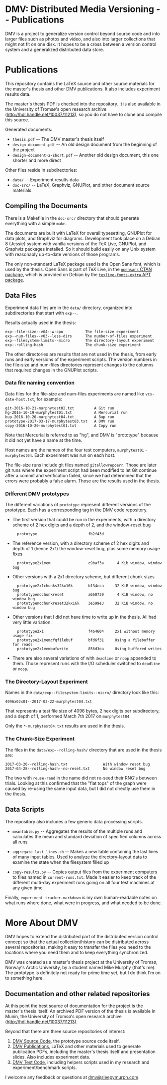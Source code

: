 DMV: Distributed Media Versioning -- Publications
==================================================

DMV is a project to generalize version control beyond source code and into
larger files such as photos and video, and also into larger collections that
might not fit on one disk. It hopes to be a cross between a version control
system and a generalized distributed data store.

Publications
==================================================

This repository contains the LaTeX source and other source materials for the
master's thesis and other DMV publications. It also includes experiment results
data.

The master's thesis PDF is checked into the repository. It is also available in
the University of Tromsø's open research archive
(<http://hdl.handle.net/10037/11213>), so you do not have to clone and compile
this source.

Generated documents:

- `thesis.pdf` -- The DMV master's thesis itself
- `design-document.pdf` -- An old design document from the beginning of the
  project
- `design-document-2-short.pdf` -- Another old design document, this one shorter
  and more direct

Other files reside in subdirectories:

- `data/` -- Experiment results data
- `doc-src/` -- LaTeX, Graphviz, GNUPlot, and other document source materials


Compiling the Documents
--------------------------------------------------

There is a Makefile in the `doc-src/` directory that should generate everything
with a simple `make`.

The documents are built with LaTeX for overall typesetting, GNUPlot for data
plots, and Graphviz for diagrams. Development took place on a Debian 8 (Jessie)
system with vanilla versions of the TeX Live, GNUPlot, and Graphviz packages
installed. So it should build easily on any Unix system with reasonably
up-to-date versions of those programs.

The only non-standard LaTeX package used is the Open Sans font, which is used by
the thesis. Open Sans is part of TeX Live, in the [`opensans` CTAN package](
https://www.ctan.org/pkg/opensans?lang=en), which is provided on Debian by the
[`texlive-fonts-extra` APT package](
https://packages.debian.org/search?keywords=texlive-fonts-extra).


Data Files
--------------------------------------------------

Experiment data files are in the `data/` directory, organized into
subdirectories that start with `exp--`.

Results actually used in the thesis:

```
exp--file-size--v04--w-cpu          The file-size experiment
exp--num-files--v03--less-dirs      The number-of-files experiment
exp--filesystem-limits--micro       The directory-layout experiment
exp--rolling-hash                   The chunk-size experiment
```

The other directories are results that are not used in the thesis, from early
runs and early versions of the experiment scripts. The version numbers in the
file-size and num-files directories represent changes to the columns that
required changes in the GNUPlot scripts.


### Data file naming convention

Data files for the file-size and num-files experiments are named like
`vcs-date-host.txt`, for example:

```
git-2016-10-21-murphytest02.txt         A Git run
hg-2016-10-19-murphytest01.txt          A Mercurial run
bup-2016-10-20-murphytest04.txt         A Bup run
prototype-2017-03-17-murphytest03.txt   A DMV run
copy-2016-10-20-murphytest01.txt        A Copy run
```

Note that Mercurial is referred to as "hg", and DMV is "prototype" because it
did not yet have a name at the time.

Host names are the names of the four test computers, `murphytest01` -
`murphytest04`. Each experiment was run on each host.

The file-size runs include git files named `gitallowrepoerr`. Those are later
git runs where the experiment script had been modified to let Git continue after
a commit and verification failed, since we had determined that the errors were
probably a false alarm. Those are the results used in the thesis.


### Different DMV prototypes

The different variations of `prototype` represent different versions of the
prototype. Each has a corresponding tag in the DMV code repository.

- The first version that could be run in the experiments, with a directory
  scheme of 2 hex digits and a depth of 2, and the window-reset bug

        prototype                       fb2f43d

- The reference version, with a directory scheme of 2 hex digits and depth of 1
  (hence 2x1) the window-reset bug, plus some memory usage fixes

        prototype2x1mem                 c9baf3a      4 Kib window, window bug

- Other versions with a 2x1 directory scheme, but different chunk sizes

        prototype2x1chunks32kx16k       b134cca     32 KiB window, window bug
        prototypenochunkreset           a660730      4 KiB window, no window bug
        prototypenochunkreset32kx16k    3e599e3     32 KiB window, no window bug

- Other versions that I did not have time to write up in the thesis. All had
  very little variation.

        prototype2x1                    f464604     2x1 without memory usage fix
        prototype2x1memcfqfilebuf       bfd6f31     Using a filebuffer for reads
        prototype2x1membufwrite         856d3ea     Using buffered writes

- There are also several variations of with `deadline` or `noop` appended to
  them. Those represent runs with the I/O scheduler switched to `deadline` or
  `noop`.


### The Directory-Layout Experiment

Names in the `data/exp--filesystem-limits--micro/` directory look like this:

```
4096x02x01--2017-03-22-murphytest04.txt
```

That represents a test file size of 4096 bytes, 2 hex digits per subdirectory,
and a depth of 1, performed March 7th 2017 on `murphytest04`.

Only the `*-murphytest04.txt` results are used in the thesis.


### The Chunk-Size Experiment

The files in the `data/exp--rolling-hash/` directory that are used in the thesis
are:

```
2017-03-20--rolling-hash.txt                With window reset bug
2017-04-28--rolling-hash--no-reset.txt      No window reset bug
```

The two with `reuse-rand` in the name did not re-seed their RNG's between
trials. Looking at this confirmed that the "flat tops" of the graph were caused
by re-using the same input data, but I did not directly use them in the thesis.


Data Scripts
--------------------------------------------------

The repository also includes a few generic data processing scripts.

- `meantable.py` -- Aggregates the results of the multiple runs and calculates
  the mean and standard deviation of specified columns across all runs

- `aggregate_last_lines.sh` -- Makes a new table containing the last lines of
  many input tables. Used to analyze the directory-layout data to examine the
  state when the filesystem filled up

- `copy-results.py` -- Copies output files from the experiment computers to
  files named in `current-runs.txt`. Made it easier to keep track of the different multi-day
  experiment runs going on all four test machines at any given time.

Finally, `experiment-tracker.markdown` is my own human-readable notes on what
runs where done, what were in progress, and what needed to be done.



More About DMV
==================================================

DMV hopes to extend the distributed part of the distributed version control
concept so that the actual collection/history can be distributed across several
repositories, making it easy to transfer the files you need to the locations
where you need them and to keep everything synchronized.

DMV was created as a master's thesis project at the University of Tromsø,
Norway's Arctic University, by a student named Mike Murphy (that's me). The
prototype is definitely not ready for prime time yet, but I do think I'm on to
something here.


Documentation and other related repositories
--------------------------------------------------

At this point the best source of documentation for the project is the master's
thesis itself. An archived PDF version of the thesis is available in Munin, the
University of Tromsø's open research archive
(<http://hdl.handle.net/10037/11213>).

Beyond that there are three source repositories of interest:

1. [DMV Source Code]( https://github.com/sleepymurph/dmv), the prototype source
   code itself.
2. [DMV Publications]( https://github.com/sleepymurph/dmv-publications), LaTeX
   and other materials used to generate publication PDFs, including the master's
   thesis itself and presentation slides. Also includes experiment data.
3. [DMV Test Code]( https://github.com/sleepymurph/dmv-test-code), including
   helpers scripts used in my research and experiment/benchmark scripts.

I welcome any feedback or questions at <dmv@sleepymurph.com>.
